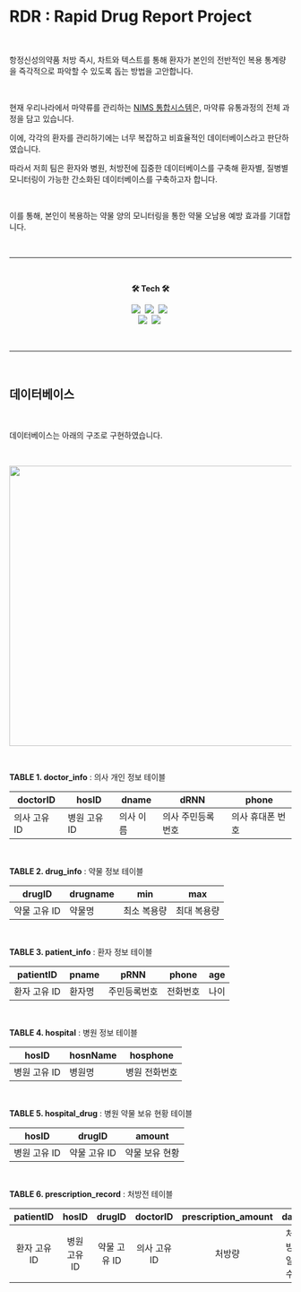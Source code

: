 # RDR : Rapid Drug Report Project  

<br>  

항정신성의약품 처방 즉시, 차트와 텍스트를 통해 환자가 본인의 전반적인 복용 통계량을 즉각적으로 파악할 수 있도록 돕는 방법을 고안합니다.  

<br>  

현재 우리나라에서 마약류를 관리하는 [NIMS 통합시스템](https://data.nims.or.kr/study/intro/view.do)은, 마약류 유통과정의 전체 과정을 담고 있습니다.  

이에, 각각의 환자를 관리하기에는 너무 복잡하고 비효율적인 데이터베이스라고 판단하였습니다.  

따라서 저희 팀은 환자와 병원, 처방전에 집중한 데이터베이스를 구축해 환자별, 질병별 모니터링이 가능한 간소화된 데이터베이스를 구축하고자 합니다.  

<br>  


이를 통해, 본인이 복용하는 약물 양의 모니터링을 통한 약물 오남용 예방 효과를 기대합니다.  

<br>  

***  

<br>  

<p align = 'center'><b>🛠 Tech 🛠</b></p>  

<p align="center">
  <img src="https://img.shields.io/badge/-Python-3776AB?style=flat-square&logo=Python&logoColor=white"/></a>&nbsp 
  <img src="https://img.shields.io/badge/-pandas-150458?style=flat-square&logo=pandas&logoColor=white"/></a>&nbsp
  <img src="https://img.shields.io/badge/-MySQL-4479A1?style=flat-square&logo=MySQL&logoColor=white"/></a>&nbsp   
  <br>  
  <img src="https://img.shields.io/badge/-Plotly-3F4F75?style=flat-square&logo=Plotly&logoColor=white"/></a>&nbsp
  <img src="https://img.shields.io/badge/-Jupyter-F37626?style=flat-square&logo=Jupyter&logoColor=white"/></a>&nbsp
</p>  

<br>  

***  

<br>  

## 데이터베이스  

<br>  

데이터베이스는 아래의 구조로 구현하였습니다.  

<br>  

<p align="center"><img src="https://user-images.githubusercontent.com/65170165/236972749-e3e4a893-7f1b-455c-9938-4cf010eb1acf.png" height="500px" width="680px"></p>  


<br>  

<b>TABLE 1. doctor_info</b> : 의사 개인 정보 테이블  


| doctorID    | hosID       | dname     | dRNN              | phone            |
|--------------|--------------|-----------|-------------------|------------------|
| 의사 고유 ID | 병원 고유 ID | 의사 이름 | 의사 주민등록번호 | 의사 휴대폰 번호 |  

<br>  


<b>TABLE 2. drug_info</b> : 약물 정보 테이블  

| drugID      | drugname | min         | max         |
|--------------|----------|-------------|-------------|
| 약물 고유 ID | 약물명   | 최소 복용량 | 최대 복용량 |  

<br>  

<b>TABLE 3. patient_info</b> : 환자 정보 테이블  

| patientID   | pname  | pRNN         | phone    | age  |
|--------------|--------|--------------|----------|------|
| 환자 고유 ID | 환자명 | 주민등록번호 | 전화번호 | 나이 |  

<br>  

<b>TABLE 4. hospital</b> : 병원 정보 테이블  

| hosID        | hosnName | hosphone      |
|--------------|----------|---------------|
| 병원 고유 ID | 병원명   | 병원 전화번호 |  

<br>  

<b>TABLE 5. hospital_drug</b> : 병원 약물 보유 현황 테이블  


| hosID        | drugID       | amount         |
|--------------|--------------|----------------|
| 병원 고유 ID | 약물 고유 ID | 약물 보유 현황 |  

<br>  

<b>TABLE 6. prescription_record</b> : 처방전 테이블  

|   patientID  |     hosID    |    drugID    |   doctorID   | prescription_amount |    day   | state | visit_date |
|:------------:|:------------:|:------------:|:------------:|:-------------------:|:--------:|:-----:|:----------:|
| 환자 고유 ID | 병원 고유 ID | 약물 고유 ID | 의사 고유 ID |        처방량       | 처방일수 |  상태 |  처방 날짜 |  


<br>  



